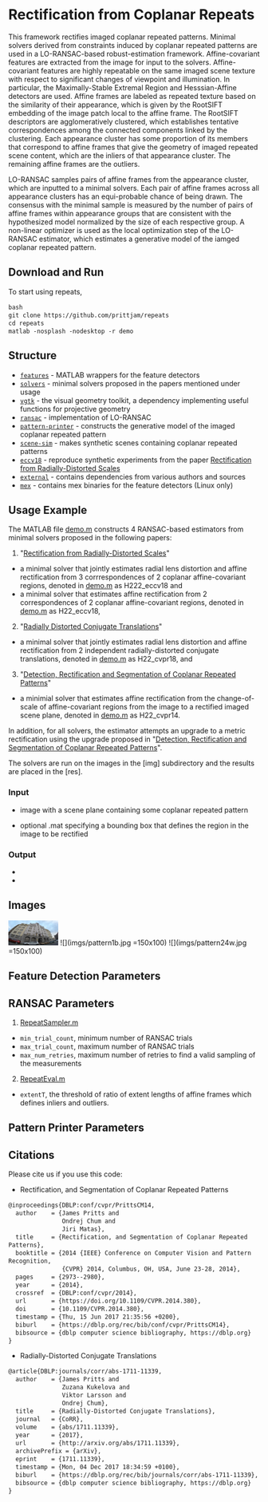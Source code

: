 # Rectification from Coplanar Repeats
This framework rectifies imaged coplanar repeated patterns. Minimal solvers derived from constraints induced by coplanar repeated patterns are used in a LO-RANSAC-based robust-estimation framework. Affine-covariant features are extracted from the image for input to the solvers. Affine-covariant features are highly repeatable on the same imaged scene texture with respect to significant changes of viewpoint and illumination. In particular, the Maximally-Stable Extremal Region and Hesssian-Affine detectors are used. Affine frames are labeled as repeated texture based on the similarity of their appearance, which is given by the RootSIFT embedding of the image patch local to the affine frame. The RootSIFT descriptors are agglomeratively clustered, which establishes tentative correspondences among the connected components linked by the
clustering. Each appearance cluster has some proportion of its members that correspond to affine frames that give
the geometry of imaged repeated scene content, which are the inliers of that appearance cluster. The remaining affine
frames are the outliers.

LO-RANSAC samples pairs of affine frames from the appearance cluster, which are inputted to a minimal solvers. Each pair of affine frames across all appearance clusters has an equi-probable chance of being drawn.
The consensus with the minimal sample is measured by the number of pairs of affine frames within appearance groups
that are consistent with the hypothesized model normalized by the size of each respective group. A non-linear optimizer is used as the local optimization step of the LO-RANSAC estimator, which estimates a generative model of the iamged coplanar repeated pattern. 

## Download and Run 
To start using repeats, 
```
bash
git clone https://github.com/prittjam/repeats
cd repeats
matlab -nosplash -nodesktop -r demo
```

## Structure
- [`features`](tbd) - MATLAB wrappers for the feature detectors
- [`solvers`](tbd) - minimal solvers proposed in the papers mentioned under usage 
- [`vgtk`](tbd) - the visual geometry toolkit, a dependency implementing useful functions for projective geometry
- [`ransac`](tbd) - implementation of LO-RANSAC
- [`pattern-printer`](tbd) - constructs the generative model of the imaged coplanar repeated pattern
- [`scene-sim`](tbd) - makes synthetic scenes containing coplanar repeated patterns
- [`eccv18`](tbd) - reproduce synthetic experiments from the paper [Rectification from Radially-Distorted Scales](TBD)
- [`external`](tbd) - contains dependencies from various authors and sources
- [`mex`](tbd) - contains mex binaries for the feature detectors (Linux only)

## Usage Example
The MATLAB file [demo.m](TBD) constructs 4 RANSAC-based estimators from minimal solvers proposed in the following papers: 
1. "[Rectification from Radially-Distorted Scales](TBD)" 
  * a minimal solver that jointly estimates radial lens distortion and affine rectification from 3 corrrespondences of 2 coplanar affine-covariant regions, denoted in [demo.m](TBD) as H222_eccv18 and
  * a minimal solver that estimates affine rectification from 2 correspondences of 2 coplanar affine-covariant regions, denoted in [demo.m](TBD) as H22_eccv18,

2. "[Radially Distorted Conjugate Translations](https://arxiv.org/abs/1711.11339)"
  * a minimal solver that jointly estimates radial lens distortion and affine rectification from 2 independent radially-distorted conjugate translations, denoted in [demo.m](TBD) as H22_cvpr18, and

3. "[Detection, Rectification and Segmentation of Coplanar Repeated Patterns](http://cmp.felk.cvut.cz/~prittjam/doc/cvpr14.pdf)"
  * a minimial solver that estimates affine rectification from the change-of-scale of affine-covariant regions from the image to a rectified imaged scene plane, denoted in [demo.m](TBD) as H22_cvpr14.

In addition, for all solvers, the estimator attempts an upgrade to a metric rectification using the upgrade proposed in 
"[Detection, Rectification and Segmentation of Coplanar Repeated Patterns](http://cmp.felk.cvut.cz/~prittjam/doc/cvpr14.pdf)".

The solvers are run on the images in the [img] subdirectory and the results are placed in the [res]. 

### Input
* image with a scene plane containing some coplanar repeated pattern
+ optional .mat specifying a bounding box that defines the region in the image to be rectified

### Output 
*
*

## Images
<img src="imgs/pattern1b.jpg" alt="Drawing" style="height: 50px; width: 100px;"/>
![](imgs/pattern1b.jpg =150x100)
![](imgs/pattern24w.jpg =150x100)


## Feature Detection Parameters

## RANSAC Parameters
1. [RepeatSampler.m](TBD)
  * `min_trial_count`, minimum number of RANSAC trials
  * `max_trial_count`, maximum number of RANSAC trials
  * `max_num_retries`, maximum number of retries to find a valid sampling of the measurements
2. [RepeatEval.m](TBD)
  * `extentT`, the threshold of ratio of extent lengths of affine frames which defines inliers and outliers. 
 
## Pattern Printer Parameters



## Citations
Please cite us if you use this code:

* Rectification, and Segmentation of Coplanar Repeated Patterns
```
@inproceedings{DBLP:conf/cvpr/PrittsCM14,
  author    = {James Pritts and
               Ondrej Chum and
               Jiri Matas},
  title     = {Rectification, and Segmentation of Coplanar Repeated Patterns},
  booktitle = {2014 {IEEE} Conference on Computer Vision and Pattern Recognition,
               {CVPR} 2014, Columbus, OH, USA, June 23-28, 2014},
  pages     = {2973--2980},
  year      = {2014},
  crossref  = {DBLP:conf/cvpr/2014},
  url       = {https://doi.org/10.1109/CVPR.2014.380},
  doi       = {10.1109/CVPR.2014.380},
  timestamp = {Thu, 15 Jun 2017 21:35:56 +0200},
  biburl    = {https://dblp.org/rec/bib/conf/cvpr/PrittsCM14},
  bibsource = {dblp computer science bibliography, https://dblp.org}
}
```
* Radially-Distorted Conjugate Translations
```
@article{DBLP:journals/corr/abs-1711-11339,
  author    = {James Pritts and
               Zuzana Kukelova and
               Viktor Larsson and
               Ondrej Chum},
  title     = {Radially-Distorted Conjugate Translations},
  journal   = {CoRR},
  volume    = {abs/1711.11339},
  year      = {2017},
  url       = {http://arxiv.org/abs/1711.11339},
  archivePrefix = {arXiv},
  eprint    = {1711.11339},
  timestamp = {Mon, 04 Dec 2017 18:34:59 +0100},
  biburl    = {https://dblp.org/rec/bib/journals/corr/abs-1711-11339},
  bibsource = {dblp computer science bibliography, https://dblp.org}
}
```
